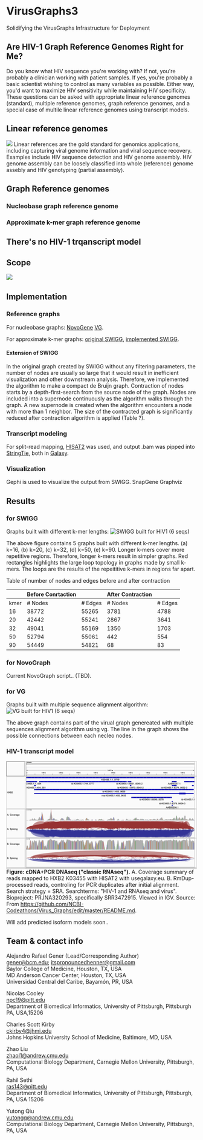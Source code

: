 # VirusGraphs3
Solidifying the VirusGraphs Infrastructure for Deployment

## Are HIV-1 Graph Reference Genomes Right for Me?

Do you know what HIV sequence you're working with? If not, you're probably a clinician working with patient samples. If yes, you're probably a basic scientist wishing to control as many variables as possible. Either way, you'd want to maximize HIV sensitivity while maintaining HIV specificity. These questions can be asked with appropriate linear reference genomes (standard), multiple reference genomes, graph reference genomes, and a special case of multile linear reference genomes using transcript models.

## Linear reference genomes

![](https://github.com/NCBI-Codeathons/VirusGraphs3/blob/master/limit_of_linear.png)
Linear references are the gold standard for genomics applications, including capturing viral genome information and viral sequence recovery. Examples include HIV sequence detection and HIV genome assembly. HIV genome assembly can be loosely classified into whole (reference) genome assebly and HIV genotyping (partial assembly).

## Graph Reference genomes

### Nucleobase graph reference genome

### Approximate k-mer graph reference genome

## There's no HIV-1 trqanscript model

## Scope

![](https://github.com/NCBI-Codeathons/VirusGraphs3/blob/master/Virus_Graphs_3_Workflow_med_screen.tif)

## Implementation

### Reference graphs

For nucleobase graphs: [NovoGene](https://github.com/NCBI-Hackathons/NovoGraph)
[VG](https://github.com/vgteam/vg).

For approximate k-mer graphs: [original SWIGG](https://github.com/NCBI-Codeathons/SWIGG), [implemented SWIGG](https://github.com/NCBI-Codeathons/Virus_Graphs).

#### Extension of SWIGG
In the original graph created by SWIGG without any filtering parameters, the number of nodes are usually so large that it would result in inefficient visualization and other downstream analysis. Therefore, we implemented the algorithm to make a compact de Bruijn graph. Contraction of nodes starts by a depth-first-search from the source node of the graph. Nodes are included into a supernode continuously as the algorithm walks through the graph. A new supernode is created when the algorithm encounters a node with more than 1 neighbor. The size of the contracted graph is significantly reduced after contraction algorithm is applied (Table ?).

### Transcript modeling
For split-read mapping, [HISAT2](https://ccb.jhu.edu/software/hisat2/index.shtml) was used, and output .bam was pipped into
[StringTie](https://ccb.jhu.edu/software/stringtie/), both in [Galaxy](usegalaxy.eu).

### Visualization

Gephi is used to visualize the output from SWIGG. 
SnapGene
Graphviz

## Results 

### for SWIGG

Graphs built with different k-mer lengths:
![SWIGG built for HIV1 (6 seqs)](https://github.com/NCBI-Codeathons/VirusGraphs3/blob/master/swigg_figure/HIV2_graph_merged.png)

The above figure contains 5 graphs built with different k-mer lengths. (a) k=16, (b) k=20, (c) k=32, (d) k=50, (e) k=90. Longer k-mers cover more repetitive regions. Therefore, longer k-mers result in simpler graphs. Red rectangles highlights the large loop topology in graphs made by small k-mers. The loops are the results of the repeititive k-mers in regions far apart. 


Table of number of nodes and edges before and after contraction

|      |           Before Conrtaction | |         After Contraction ||
|------|----------|--------------------|---------|-------------------|
| kmer | # Nodes  | # Edges            | # Nodes | # Edges           |
| 16   | 38772   | 55265              | 3781    | 4788              |
| 20   | 42442   | 55241              | 2867    | 3641              |
| 32   | 49041   | 55169              | 1350    | 1703              |
| 50   | 52794   | 55061              | 442     | 554               |
| 90   | 54449   | 54821              | 68      | 83                |



### for NovoGraph

Current NovoGraph script.. (TBD).

### for VG
Graphs built with multiple sequence alignment algorithm:
![VG built for HIV1 (6 seqs)](https://github.com/NCBI-Codeathons/VirusGraphs3/blob/master/vg_prunes/msga_index.png)

The above graph contains part of the virual graph genereated with multiple sequences alignment algorithm using vg. The line in the graph shows the possible connections between each necleo nodes. 

### HIV-1 transcript model

<img src="igv_snapshot_HXB2-mapping_reads_from_SRR3472915_v2.png"
     alt="Markdown Monster icon"
     style="float: left; margin-right: 10px;" />
**Figure: cDNA+PCR DNAseq ("classic RNAseq").** A. Coverage summary of reads mapped to HXB2 K03455 with HISAT2 with usegalaxy.eu. B. RmDup-processed reads, controling for PCR duplicates after initial alignment. Search strategy = SRA. Searchterms: "HIV-1 and RNAseq and virus". Bioproject: PRJNA320293, specifically SRR3472915. Viewed in IGV.
Source: From https://github.com/NCBI-Codeathons/Virus_Graphs/edit/master/README.md.

Will add predicted isoform models soon..

## Team & contact info

Alejandro Rafael Gener (Lead/Corresponding Author)<br />
gener@bcm.edu; itspronouncedhenner@gmail.com<br />
Baylor College of Medicine, Houston, TX, USA<br />
MD Anderson Cancer Center, Houston, TX, USA<br />
Universidad Central del Caribe, Bayamón, PR, USA<br />

Nicolas Cooley<br />
npc19@pitt.edu<br />
Department of Biomedical Informatics, University of Pittsburgh, Pittsburgh PA, USA,15206<br />


Charles Scott Kirby<br />
ckirby4@jhmi.edu<br />
Johns Hopkins University School of Medicine, Baltimore, MD, USA<br />

Zhao Liu<br />
zhaol1@andrew.cmu.edu<br />
Computational Biology Department, Carnegie Mellon University, Pittsburgh, PA, USA<br />

Rahil Sethi<br />
ras143@pitt.edu<br />
Department of Biomedical Informatics, University of Pittsburgh, Pittsburgh, PA, USA 15206<br />

Yutong Qiu<br />
yutongq@andrew.cmu.edu<br />
Computational Biology Department, Carnegie Mellon University, Pittsburgh, PA, USA<br />



